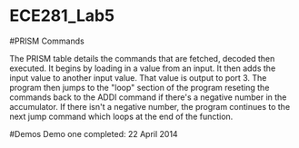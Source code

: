 ECE281_Lab5
===========

#PRISM Commands

The PRISM table details the commands that are fetched, decoded then executed. It begins by loading in a value from 
an input. It then adds the input value to another input value. That value is output to port 3. The program then jumps to 
the "loop" section of the program reseting the commands back to the ADDI command if there's a negative number 
in the accumulator. If there isn't a negative number, the program continues to the next jump command which loops at 
the end of the function. 

#Demos
Demo one completed: 22 April 2014

